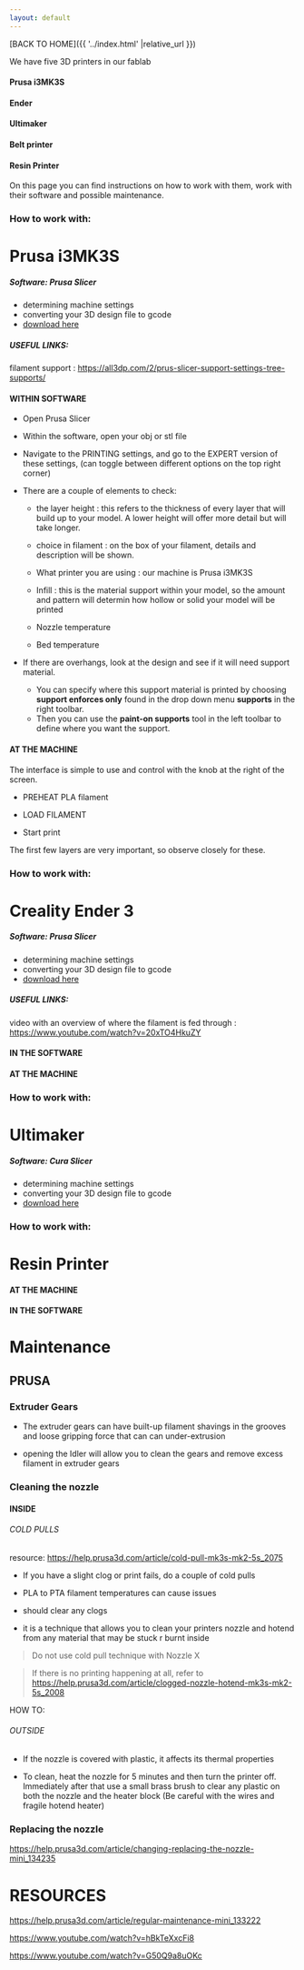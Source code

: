 ```yaml
---
layout: default
---
```


[BACK TO HOME]({{ '../index.html' |relative_url }})

We have five 3D printers in our fablab
#### Prusa i3MK3S
#### Ender
#### Ultimaker
#### Belt printer
#### Resin Printer

On this page you can find instructions on how to work with them, work with their software and possible maintenance. 

### How to work with:
# Prusa i3MK3S

##### Software: Prusa Slicer
- determining machine settings
- converting your 3D design file to gcode
- <a href="https://www.prusa3d.com/page/prusaslicer_424/" target="blank" rel="noopener noreferrer" >download here </a> 

##### USEFUL LINKS:

filament support : https://all3dp.com/2/prus-slicer-support-settings-tree-supports/

#### WITHIN SOFTWARE

- Open Prusa Slicer 

- Within the software, open your obj or stl file

- Navigate to the PRINTING settings, and go to the EXPERT version of these settings, (can toggle between different options on the top right corner)

- There are a couple of elements to check:

    - the layer height : this refers to the thickness of every layer that will build up to your model. A lower height will offer more detail but will take longer.

    - choice in filament : on the box of your filament, details and description will be shown.

    - What printer you are using : our machine is Prusa i3MK3S

    - Infill : this is the material support within your model, so the amount and pattern will determin how hollow or solid your model will be printed

    - Nozzle temperature

    - Bed temperature


- If there are overhangs, look at the design and see if it will need support material.
    - You can specify where this support material is printed by choosing **support enforces only** found in the drop down menu **supports** in the right toolbar.
    - Then you can use the **paint-on supports** tool in the left toolbar to define where you want the support.


#### AT THE MACHINE

The interface is simple to use and control with the knob at the right of the screen.

- PREHEAT PLA filament

- LOAD FILAMENT

- Start print

The first few layers are very important, so observe closely for these.

### How to work with:
# Creality Ender 3

##### Software: Prusa Slicer
- determining machine settings
- converting your 3D design file to gcode
- <a href="https://www.prusa3d.com/page/prusaslicer_424/" target="blank" rel="noopener noreferrer" >download here </a> 

##### USEFUL LINKS:
video with an overview of where the filament is fed through : https://www.youtube.com/watch?v=20xTO4HkuZY


#### IN THE SOFTWARE


#### AT THE MACHINE


### How to work with:
# Ultimaker

##### Software: Cura Slicer
- determining machine settings
- converting your 3D design file to gcode
- <a href="https://ultimaker.com/software/ultimaker-cura/?gad=1&gclid=CjwKCAjwhJukBhBPEiwAniIcNSBgv8rxvXFqLpEqH3e8JEoTLmOSDA2V1waV6UOlsTx6IQz2Dx_GghoCh2YQAvD_BwE" target="blank" rel="noopener noreferrer" >download here </a> 

### How to work with:
# Resin Printer

#### AT THE MACHINE

#### IN THE SOFTWARE


# Maintenance

## PRUSA

### Extruder Gears

- The extruder gears can have built-up filament shavings in the grooves and loose gripping force that can can under-extrusion

- opening the Idler will allow you to clean the gears and remove excess filament in extruder gears

### Cleaning the nozzle

#### INSIDE

###### COLD PULLS

resource:  https://help.prusa3d.com/article/cold-pull-mk3s-mk2-5s_2075


- If you have a slight clog or print fails, do a couple of cold pulls
- PLA to PTA filament temperatures can cause issues

- should clear any clogs
- it is a technique that allows you to clean your printers nozzle and hotend from any material that may be stuck r burnt inside

> Do not use cold pull technique with Nozzle X

> If there is no printing happening at all, refer to https://help.prusa3d.com/article/clogged-nozzle-hotend-mk3s-mk2-5s_2008


HOW TO:


###### OUTSIDE

- If the nozzle is covered with plastic, it affects its thermal properties

- To clean, heat the nozzle for 5 minutes and then turn the printer off. Immediately after that use a small brass brush to clear any plastic on both the nozzle and the heater block
(Be careful with the wires and fragile hotend heater)


### Replacing the nozzle

https://help.prusa3d.com/article/changing-replacing-the-nozzle-mini_134235



# RESOURCES

https://help.prusa3d.com/article/regular-maintenance-mini_133222

https://www.youtube.com/watch?v=hBkTeXxcFi8

https://www.youtube.com/watch?v=G50Q9a8uOKc



